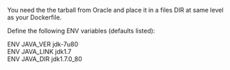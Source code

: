 
You need the the tarball from Oracle and place it in a files DIR at same level as your Dockerfile.

Define the following ENV variables (defaults listed):

ENV JAVA_VER jdk-7u80  
ENV JAVA_LINK jdk1.7  
ENV JAVA_DIR jdk1.7.0_80  